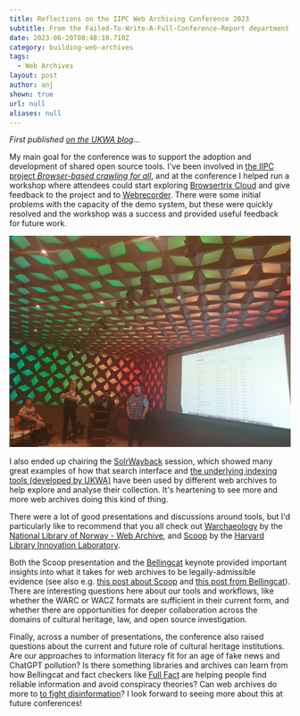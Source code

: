 ```yaml
---
title: Reflections on the IIPC Web Archiving Conference 2023
subtitle: From the Failed-To-Write-A-Full-Conference-Report department.
date: 2023-06-20T08:48:10.710Z
category: building-web-archives
tags:
  - Web Archives
layout: post
author: anj
shown: true
url: null
aliases: null
---
```

*First published [on the UKWA blog](https://blogs.bl.uk/webarchive/2023/06/reflections-on-the-iipc-web-archiving-conference-2023.html)...*

<!--break-->

My main goal for the conference was to support the adoption and development of shared open source tools.  I've been involved in [the IIPC project *Browser-based crawling for all*](https://netpreserve.org/projects/browser-based-crawling/), and at the conference I helped run a workshop where attendees could start exploring [Browsertrix Cloud](https://github.com/webrecorder/browsertrix-cloud) and give feedback to the project and to [Webrecorder](https://webrecorder.net/).  There were some initial problems with the capacity of the demo system, but these were quickly resolved and the workshop was a success and provided useful feedback for future work.

![Photograph taken during the Browsertrix Cloud workshop](/assets/images/uploads/iipc-2023-presentation.jpeg "Photograph taken during the Browsertrix Cloud workshop")

I also ended up chairing the [SolrWayback](https://github.com/netarchivesuite/solrwayback) session, which showed many great examples of how that search interface and [the underlying indexing tools (developed by UKWA)](https://github.com/ukwa/webarchive-discovery) have been used by different web archives to help explore and analyse their collection. It's heartening to see more and more web archives doing this kind of thing.

There were a lot of good presentations and discussions around tools, but I'd particularly like to recommend that you all check out [Warchaeology](https://nlnwa.github.io/warchaeology/)  by the [National Library of Norway - Web Archive](https://github.com/nlnwa), and [Scoop](https://github.com/harvard-lil/scoop) by the [Harvard Library Innovation Laboratory](https://github.com/harvard-lil). 

Both the Scoop presentation and the [Bellingcat](https://www.bellingcat.com/) keynote provided important insights into what it takes for web archives to be legally-admissible evidence (see also e.g. [this post about Scoop](https://lil.law.harvard.edu/blog/2023/04/13/scoop-witnessing-the-web/) and [this post from Bellingcat](https://www.bellingcat.com/resources/2023/03/28/how-open-source-evidence-was-upheld-in-a-human-rights-court/)). There are interesting questions here about our tools and workflows, like whether the WARC or WACZ formats are sufficient in their current form, and whether there are opportunities for deeper collaboration across the domains of cultural heritage, law, and open source investigation.  

Finally, across a number of presentations, the conference also raised questions about the current and future role of cultural heritage institutions. Are our approaches to information literacy fit for an age of fake news and ChatGPT pollution? Is there something libraries and archives can learn from how Bellingcat and fact checkers like [Full Fact](https://fullfact.org/) are helping people find reliable information and avoid conspiracy theories? Can web archives do more to [to fight disinformation](https://royalsociety.org/blog/2022/03/how-libraries-can-fight-disinformation/)? I look forward to seeing more about this at future conferences!